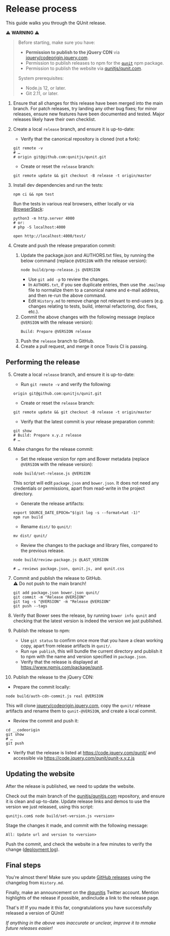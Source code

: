 # Release process

This guide walks you through the QUnit release.

⚠️ **WARNING** ⚠️

> Before starting, make sure you have:
>
> * **Permission to publish to the jQuery CDN** via [jquery/codeorigin.jquery.com](https://github.com/jquery/codeorigin.jquery.com).
> * Permission to publish releases to npm for the [`qunit`](https://www.npmjs.com/package/qunit) npm package.
> * Permission to publish the website via [qunitjs/qunit.com](https://github.com/qunitjs/qunitjs.com).
>
> System prerequisites:
>
> * Node.js 12, or later.
> * Git 2.11, or later.

1. Ensure that all changes for this release have been merged into the main branch. For patch releases, try landing any other bug fixes; for minor releases, ensure new features have been documented and tested. Major releases likely have their own checklist.

2. Create a local  `release` branch, and ensure it is up-to-date:
   * Verify that the canonical repository is cloned (not a fork):
   ```
   git remote -v
   # …
   # origin	git@github.com:qunitjs/qunit.git
   ```
   * Create or reset the `release` branch:
   ```
   git remote update && git checkout -B release -t origin/master
   ```

3. Install dev dependencies and run the tests:
   ```
   npm ci && npm test
   ```
   Run the tests in various real browsers, either locally or via [BrowserStack](https://www.browserstack.com/):
   ```
   python3 -m http.server 4000
   # or:
   # php -S localhost:4000

   open http://localhost:4000/test/
   ```

4. Create and push the release preparation commit:

   1. Update the package.json and AUTHORS.txt files, by running the below command (replace `@VERSION` with the release version):
      ```
      node build/prep-release.js @VERSION
      ```
      * Use `git add -p` to review the changes.
      * In `AUTHORS.txt`, if you see duplicate entries, then use the `.mailmap` file to normalize them to a canonical name and e-mail address, and then re-run the above command.
      * Edit `History.md` to remove change not relevant to end-users (e.g. changes relating to tests, build, internal refactoring, doc fixes, etc.).
   2. Commit the above changes with the following message (replace `@VERSION` with the release version):
      ```
      Build: Prepare @VERSION release
      ```
   3. Push the `release` branch to GitHub.
   4. Create a pull request, and merge it once Travis CI is passing.

## Performing the release

5. Create a local  `release` branch, and ensure it is up-to-date:
   * Run `git remote -v` and verify the following:
   ```
   origin git@github.com:qunitjs/qunit.git
   ```
   * Create or reset the `release` branch:
   ```
   git remote update && git checkout -B release -t origin/master
   ```
   * Verify that the latest commit is your release preparation commit:
   ```
   git show
   # Build: Prepare x.y.z release
   # …
   ```

6. Make changes for the release commit:
   * Set the release version for npm and Bower metadata (replace `@VERSION` with the release version):
   ```
   node build/set-release.js @VERSION
   ```
   This script will edit `package.json` and `bower.json`. It does not need any credentials or permissions, apart from read-write in the project directory.

   * Generate the release artifacts:
   ```
   export SOURCE_DATE_EPOCH="$(git log -s --format=%at -1)"
   npm run build
   ```

   * Rename `dist/` to `qunit/`:
   ```
   mv dist/ qunit/
   ```

   * Review the changes to the package and library files, compared to the previous release.
   ```
   node build/review-package.js @LAST_VERSION

   # … reviews package.json, qunit.js, and qunit.css
   ```

7. Commit and publish the release to GitHub.<br>⚠️ Do not push to the main branch!
   ```
   git add package.json bower.json qunit/
   git commit -m "Release @VERSION"
   git tag -s "@VERSION" -m "Release @VERSION"
   git push --tags
   ```

8. Verify that Bower sees the release, by running `bower info qunit` and checking that the latest
   version is indeed the version we just published.

9. Publish the release to npm:
   * Use `git status` to confirm once more that you have a clean working copy, apart from release artifacts in `qunit/`.
   * Run `npm publish`, this will bundle the current directory and publish it to npm with the name and version specified in `package.json`.
   * Verify that the release is displayed at <https://www.npmjs.com/package/qunit>.

10. Publish the release to the jQuery CDN:
   * Prepare the commit locally:
   ```
   node build/auth-cdn-commit.js real @VERSION
   ```
   This will clone [jquery/codeorigin.jquery.com](https://github.com/jquery/codeorigin.jquery.com), copy the `qunit/` release artifacts and rename them to `qunit-@VERSION`, and create a local commit.
   * Review the commit and push it:
   ```
   cd __codeorigin
   git show
   # …
   git push
   ```
   * Verify that the release is listed at <https://code.jquery.com/qunit/> and accessible via <https://code.jquery.com/qunit/qunit-x.y.z.js>

## Updating the website

After the release is published, we need to update the website.

Check out the main branch of the [qunitjs/qunitjs.com](https://github.com/qunitjs/qunitjs.com) repository, and ensure it is clean and up-to-date. Update release links and demos to use the version we just released, using this script:

```
qunitjs.com$ node build/set-version.js <version>
```

Stage the changes it made, and commit with the following message:

```
All: Update url and version to <version>
```

Push the commit, and check the website in a few minutes to verify the change ([deployment log](https://github.com/qunitjs/qunitjs.com/deployments/activity_log?environment=github-pages)).

## Final steps

You're almost there! Make sure you update [GitHub releases](https://github.com/qunitjs/qunit/releases) using the changelog from `History.md`.

Finally, make an announcement on the [@qunitjs](https://twitter.com/qunitjs) Twitter account. Mention highlights of the release if possible, andinclude a link to the release page.

That's it! If you made it this far, congratulations you have successfully released a version of QUnit!

_If anything in the above was inaccurate or unclear, improve it to mmake future releases easier!_
